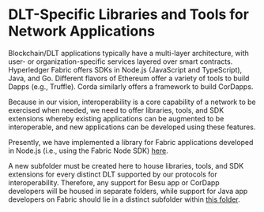 <!--
 Copyright IBM Corp. All Rights Reserved.

 SPDX-License-Identifier: CC-BY-4.0
 -->
# DLT-Specific Libraries and Tools for Network Applications

Blockchain/DLT applications typically have a multi-layer architecture, with user- or organization-specific services layered over smart contracts. Hyperledger Fabric offers SDKs in Node.js (JavaScript and TypeScript), Java, and Go. Different flavors of Ethereum offer a variety of tools to build Dapps (e.g., Truffle). Corda similarly offers a framework to build CorDapps.

Because in our vision, interoperability is a core capability of a network to be exercised when needed, we need to offer libraries, tools, and SDK extensions whereby existing applications can be augmented to be interoperable, and new applications can be developed using these features.

Presently, we have implemented a library for Fabric applications developed in Node.js (i.e., using the Fabric Node SDK) [here](./fabric/interoperation-node-sdk).

A new subfolder must be created here to house libraries, tools, and SDK extensions for every distinct DLT supported by our protocols for interoperability. Therefore, any support for Besu app or CorDapp developers will be housed in separate folders, while support for Java app developers on Fabric should lie in a distinct subfolder within [this folder](./fabric/).
